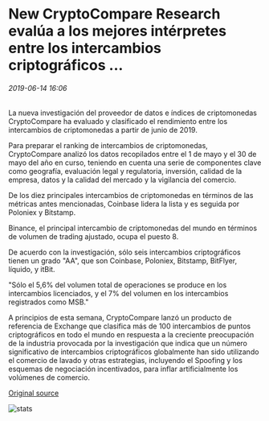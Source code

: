 # New CryptoCompare Research evalúa a los mejores intérpretes entre los intercambios criptográficos ...

###### 2019-06-14 16:06

La nueva investigación del proveedor de datos e índices de criptomonedas CryptoCompare ha evaluado y clasificado el rendimiento entre los intercambios de criptomonedas a partir de junio de 2019.

Para preparar el ranking de intercambios de criptomonedas, CryptoCompare analizó los datos recopilados entre el 1 de mayo y el 30 de mayo del año en curso, teniendo en cuenta una serie de componentes clave como geografía, evaluación legal y regulatoria, inversión, calidad de la empresa, datos y la calidad del mercado y la vigilancia del comercio.

De los diez principales intercambios de criptomonedas en términos de las métricas antes mencionadas, Coinbase lidera la lista y es seguida por Poloniex y Bitstamp.

Binance, el principal intercambio de criptomonedas del mundo en términos de volumen de trading ajustado, ocupa el puesto 8.

De acuerdo con la investigación, sólo seis intercambios criptográficos tienen un grado "AA", que son Coinbase, Poloniex, Bitstamp, BitFlyer, líquido, y itBit.

"Sólo el 5,6% del volumen total de operaciones se produce en los intercambios licenciados, y el 7% del volumen en los intercambios registrados como MSB."

A principios de esta semana, CryptoCompare lanzó un producto de referencia de Exchange que clasifica más de 100 intercambios de puntos criptográficos en todo el mundo en respuesta a la creciente preocupación de la industria provocada por la investigación que indica que un número significativo de intercambios criptográficos globalmente han sido utilizando el comercio de lavado y otras estrategias, incluyendo el Spoofing y los esquemas de negociación incentivados, para inflar artificialmente los volúmenes de comercio.

[Original source](https://cointelegraph.com/news/new-cryptocompare-research-assesses-top-performers-among-crypto-exchanges)

![stats](https://c.statcounter.com/11760860/0/a89fa40b/1/ "stats")